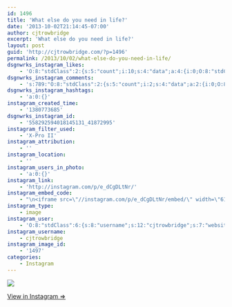```yaml
---
id: 1496
title: 'What else do you need in life?'
date: '2013-10-02T21:14:45-07:00'
author: cjtrowbridge
excerpt: 'What else do you need in life?'
layout: post
guid: 'http://cjtrowbridge.com/?p=1496'
permalink: /2013/10/02/what-else-do-you-need-in-life/
dsgnwrks_instagram_likes:
    - 'O:8:"stdClass":2:{s:5:"count";i:10;s:4:"data";a:4:{i:0;O:8:"stdClass":4:{s:8:"username";s:8:"nickh559";s:15:"profile_picture";s:107:"https://igcdn-photos-f-a.akamaihd.net/hphotos-ak-xaf1/t51.2885-19/10860067_1525855777663645_673400591_a.jpg";s:2:"id";s:8:"20450600";s:9:"full_name";s:14:"Nick Hernandez";}i:1;O:8:"stdClass":4:{s:8:"username";s:12:"pdxwonderboy";s:15:"profile_picture";s:84:"https://instagramimages-a.akamaihd.net/profiles/profile_32060586_75sq_1376987150.jpg";s:2:"id";s:8:"32060586";s:9:"full_name";s:12:"Ilan Gerould";}i:2;O:8:"stdClass":4:{s:8:"username";s:7:"sematic";s:15:"profile_picture";s:108:"https://igcdn-photos-f-a.akamaihd.net/hphotos-ak-xpa1/t51.2885-19/10684249_1544774155741845_1853410192_a.jpg";s:2:"id";s:8:"16203052";s:9:"full_name";s:7:"sematic";}i:3;O:8:"stdClass":4:{s:8:"username";s:14:"jeremytrautman";s:15:"profile_picture";s:84:"https://instagramimages-a.akamaihd.net/profiles/profile_19935397_75sq_1377018608.jpg";s:2:"id";s:8:"19935397";s:9:"full_name";s:15:"Jeremy Trautman";}}}'
dsgnwrks_instagram_comments:
    - 's:789:"O:8:"stdClass":2:{s:5:"count";i:2;s:4:"data";a:2:{i:0;O:8:"stdClass":4:{s:12:"created_time";s:10:"1380774137";s:4:"text";s:18:"I''d be pretty set!";s:4:"from";O:8:"stdClass":4:{s:8:"username";s:12:"steg_osaurus";s:15:"profile_picture";s:107:"https://igcdn-photos-e-a.akamaihd.net/hphotos-ak-xaf1/t51.2885-19/10948698_1546257395623908_861101716_a.jpg";s:2:"id";s:8:"35090129";s:9:"full_name";s:17:"Salvador Guerrero";}s:2:"id";s:18:"558296388948906369";}i:1;O:8:"stdClass":4:{s:12:"created_time";s:10:"1381883441";s:4:"text";s:3:"Lol";s:4:"from";O:8:"stdClass":4:{s:8:"username";s:8:"ily___em";s:15:"profile_picture";s:107:"https://igcdn-photos-c-a.akamaihd.net/hphotos-ak-xap1/t51.2885-19/10729293_624415381000458_1530175556_a.jpg";s:2:"id";s:8:"48658563";s:9:"full_name";s:16:"S T A S I A ";'
dsgnwrks_instagram_hashtags:
    - 'a:0:{}'
instagram_created_time:
    - '1380773685'
dsgnwrks_instagram_id:
    - '558292594018145131_41872995'
instagram_filter_used:
    - 'X-Pro II'
instagram_attribution:
    - ''
instagram_location:
    - ''
instagram_users_in_photo:
    - 'a:0:{}'
instagram_link:
    - 'http://instagram.com/p/e_dCgDLtNr/'
instagram_embed_code:
    - "\n<iframe src=\"//instagram.com/p/e_dCgDLtNr/embed/\" width=\"612\" height=\"710\" frameborder=\"0\" scrolling=\"no\" allowtransparency=\"true\"></iframe>\n"
instagram_type:
    - image
instagram_user:
    - 'O:8:"stdClass":6:{s:8:"username";s:12:"cjtrowbridge";s:7:"website";s:0:"";s:15:"profile_picture";s:103:"https://igcdn-photos-f-a.akamaihd.net/hphotos-ak-xpa1/t51.2885-19/925559_452430704897917_67836701_a.jpg";s:9:"full_name";s:13:"CJ Trowbridge";s:3:"bio";s:0:"";s:2:"id";s:8:"41872995";}'
instagram_username:
    - cjtrowbridge
instagram_image_id:
    - '1497'
categories:
    - Instagram
---
```


[![](http://blog.cjtrowbridge.com/wp-content/uploads/2013/10/55b9b03e2be211e39a3922000ae904da_7.jpg)](http://instagram.com/p/e_dCgDLtNr/)

[View in Instagram ⇒](http://instagram.com/p/e_dCgDLtNr/)